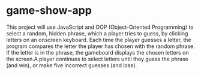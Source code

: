 # game-show-app
 This project will use JavaScript and OOP (Object-Oriented Programming) to select a random, hidden phrase, which a player tries to guess, by clicking letters on an onscreen keyboard. Each time the player guesses a letter, the program compares the letter the player has chosen with the random phrase. If the letter is in the phrase, the gameboard displays the chosen letters on the screen.A player continues to select letters until they guess the phrase (and win), or make five incorrect guesses (and lose).

